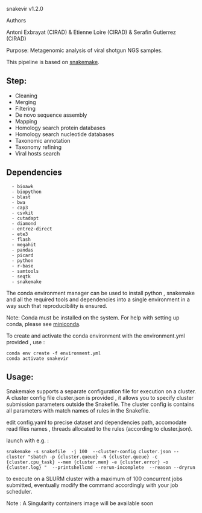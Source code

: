 snakevir v1.2.0

Authors

Antoni Exbrayat (CIRAD) & Etienne Loire (CIRAD) & Serafin Gutierrez (CIRAD)

Purpose:
Metagenomic analysis of viral shotgun NGS samples. 

This pipeline is based on [snakemake](https://snakemake.readthedocs.io/en/stable/). 
## Step:
  - Cleaning
  - Merging
  - Filtering
  - De novo sequence assembly
  - Mapping
  - Homology search protein databases
  - Homology search nucleotide databases
  - Taxonomic annotation
  - Taxonomy refining
  - Viral hosts search    
  
## Dependencies  
```
  - bioawk
  - biopython
  - blast
  - bwa
  - cap3
  - csvkit
  - cutadapt
  - diamond
  - entrez-direct
  - ete3
  - flash
  - megahit
  - pandas
  - picard
  - python
  - r-base
  - samtools
  - seqtk
  - snakemake
``` 
The conda environment manager can be used to install python , snakemake and all the required tools and dependencies into a single environment in a way such that reproducibility is ensured. 

Note: Conda must be installed on the system. For help with setting up conda, please see [miniconda](https://docs.conda.io/en/latest/miniconda.html).

To create and activate the conda environment with the environment.yml provided , use :
```
conda env create -f environment.yml
conda activate snakevir
```


## Usage:
  Snakemake supports a separate configuration file for execution on a cluster. A cluster config file  cluster.json is provided , it allows you to specify cluster   submission parameters outside the Snakefile. The cluster config is contains all parameters with match names of rules in the Snakefile.
  
  edit config.yaml to precise dataset and dependencies path, accomodate read files names , threads allocated to the rules (according to cluster.json).
  
  launch with e.g. :

    snakemake -s snakefile  -j 100  --cluster-config cluster.json --cluster "sbatch -p {cluster.queue} -N {cluster.queue} -c {cluster.cpu_task} --mem {cluster.mem} -e {cluster.error} -o {cluster.log} "  --printshellcmd --rerun-incomplete  --reason --dryrun

  to execute on a SLURM cluster with a maximum of 100 concurrent jobs submitted, eventually modify the command accordingly with your job scheduler.
  
  Note : A Singularity containers image will be available soon 
